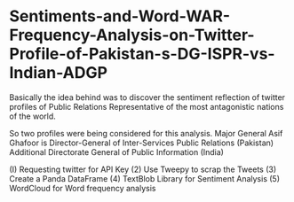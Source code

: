 # Sentiments-and-Word-WAR-Frequency-Analysis-on-Twitter-Profile-of-Pakistan-s-DG-ISPR-vs-Indian-ADGP
Basically the idea behind was to discover the sentiment reflection of twitter profiles of Public Relations Representative of the most antagonistic nations of the world.

So two profiles were being considered for this analysis.
Major General Asif Ghafoor is Director-General of Inter-Services Public Relations (Pakistan)
Additional Directorate General of Public Information (India)


(I) Requesting twitter for API Key
(2) Use Tweepy to scrap the Tweets
(3) Create a Panda DataFrame
(4) TextBlob Library for Sentiment Analysis
(5) WordCloud for Word frequency analysis

